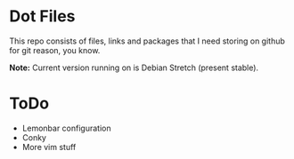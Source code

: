 # Dot Files
This repo consists of files, links and packages that I need storing on github for git reason, you know.

**Note:** Current version running on is Debian Stretch (present stable).

# ToDo
* Lemonbar configuration
* Conky
* More vim stuff

